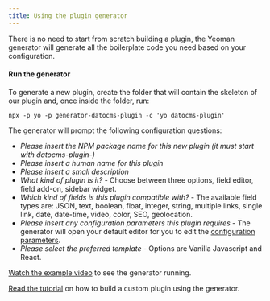 ```yaml
---
title: Using the plugin generator
---
```


There is no need to start from scratch building a plugin, the Yeoman generator will generate all the boilerplate code you need based on your configuration.

#### Run the generator

To generate a new plugin, create the folder that will contain the skeleton of our plugin and, once inside the folder, run:

```
npx -p yo -p generator-datocms-plugin -c 'yo datocms-plugin'
```

The generator will prompt the following configuration questions:

- *Please insert the NPM package name for this new plugin (it must start with datocms-plugin-)*
- *Please insert a human name for this plugin*
- *Please insert a small description*
- *What kind of plugin is it?* - Choose between three options, field editor, field add-on, sidebar widget.
- *Which kind of fields is this plugin compatible with?* - The available field types are:
  JSON, text, boolean, float, integer, string, multiple links, single link, date, date-time, video, color, SEO, geolocation.
- *Please insert any configuration parameters this plugin requires* - The generator will open your default editor for you to edit the [configuration parameters](https://www.datocms.com/docs/plugins/creating-a-new-plugin/#configuration-parameters).
- *Please select the preferred template* - Options are Vanilla Javascript and React.

[Watch the example video](https://vimeo.com/301886498#at=0) to see the generator running.

[Read the tutorial](https://vimeo.com/301886498#at=0) on how to build a custom plugin using the generator.
